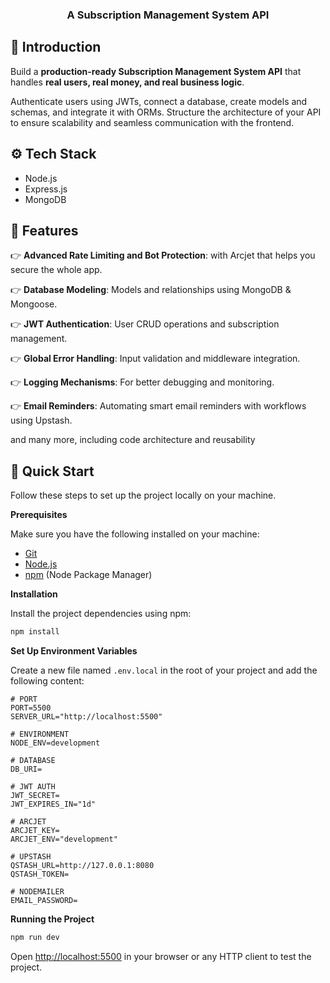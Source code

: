 

  <h3 align="center">A Subscription Management System API</h3>






## <a name="introduction">🤖 Introduction</a>

Build a **production-ready Subscription Management System API** that handles **real users, real money, and real business logic**.  

Authenticate users using JWTs, connect a database, create models and schemas, and integrate it with ORMs. Structure the architecture of your API to ensure scalability and seamless communication with the frontend.  




## <a name="tech-stack">⚙️ Tech Stack</a>

- Node.js
- Express.js
- MongoDB

## <a name="features">🔋 Features</a>

👉 **Advanced Rate Limiting and Bot Protection**: with Arcjet that helps you secure the whole app.

👉 **Database Modeling**: Models and relationships using MongoDB & Mongoose.

👉 **JWT Authentication**: User CRUD operations and subscription management.

👉 **Global Error Handling**: Input validation and middleware integration.

👉 **Logging Mechanisms**: For better debugging and monitoring.

👉 **Email Reminders**: Automating smart email reminders with workflows using Upstash.

and many more, including code architecture and reusability

## <a name="quick-start">🤸 Quick Start</a>

Follow these steps to set up the project locally on your machine.

**Prerequisites**

Make sure you have the following installed on your machine:

- [Git](https://git-scm.com/)
- [Node.js](https://nodejs.org/en)
- [npm](https://www.npmjs.com/) (Node Package Manager)




**Installation**

Install the project dependencies using npm:

```bash
npm install
```

**Set Up Environment Variables**

Create a new file named `.env.local` in the root of your project and add the following content:

```env
# PORT
PORT=5500
SERVER_URL="http://localhost:5500"

# ENVIRONMENT
NODE_ENV=development

# DATABASE
DB_URI=

# JWT AUTH
JWT_SECRET=
JWT_EXPIRES_IN="1d"

# ARCJET
ARCJET_KEY=
ARCJET_ENV="development"

# UPSTASH
QSTASH_URL=http://127.0.0.1:8080
QSTASH_TOKEN=

# NODEMAILER
EMAIL_PASSWORD=
```

**Running the Project**

```bash
npm run dev
```

Open [http://localhost:5500](http://localhost:5500) in your browser or any HTTP client to test the project.




